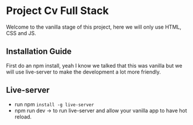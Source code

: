 # Project Cv Full Stack

Welcome to the vanilla stage of this project, here we will only use HTML, CSS and JS.

## Installation Guide

First do an npm install, yeah I know we talked that this was vanilla but we will use live-server to make the development a lot more friendly.

## Live-server

- run npm `install -g live-server`
- npm run dev -> to run live-server and allow your vanilla app to have hot reload.
